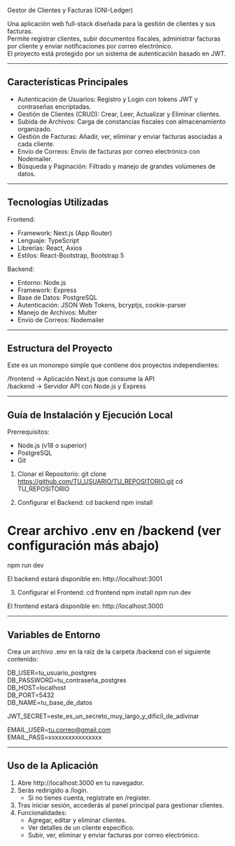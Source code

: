 Gestor de Clientes y Facturas (ONI-Ledger)

Una aplicación web full-stack diseñada para la gestión de clientes y sus facturas.  
Permite registrar clientes, subir documentos fiscales, administrar facturas por cliente y enviar notificaciones por correo electrónico.  
El proyecto está protegido por un sistema de autenticación basado en JWT.

---

## Características Principales

- Autenticación de Usuarios: Registro y Login con tokens JWT y contraseñas encriptadas.
- Gestión de Clientes (CRUD): Crear, Leer, Actualizar y Eliminar clientes.
- Subida de Archivos: Carga de constancias fiscales con almacenamiento organizado.
- Gestión de Facturas: Añadir, ver, eliminar y enviar facturas asociadas a cada cliente.
- Envío de Correos: Envío de facturas por correo electrónico con Nodemailer.
- Búsqueda y Paginación: Filtrado y manejo de grandes volúmenes de datos.

---

## Tecnologías Utilizadas

Frontend:

- Framework: Next.js (App Router)
- Lenguaje: TypeScript
- Librerías: React, Axios
- Estilos: React-Bootstrap, Bootstrap 5

Backend:

- Entorno: Node.js
- Framework: Express
- Base de Datos: PostgreSQL
- Autenticación: JSON Web Tokens, bcryptjs, cookie-parser
- Manejo de Archivos: Multer
- Envío de Correos: Nodemailer

---

## Estructura del Proyecto

Este es un monorepo simple que contiene dos proyectos independientes:

/frontend → Aplicación Next.js que consume la API  
/backend → Servidor API con Node.js y Express

---

## Guía de Instalación y Ejecución Local

Prerrequisitos:

- Node.js (v18 o superior)
- PostgreSQL
- Git

1. Clonar el Repositorio:
   git clone https://github.com/TU_USUARIO/TU_REPOSITORIO.git
   cd TU_REPOSITORIO

2. Configurar el Backend:
   cd backend
   npm install

# Crear archivo .env en /backend (ver configuración más abajo)

npm run dev

El backend estará disponible en: http://localhost:3001

3. Configurar el Frontend:
   cd frontend
   npm install
   npm run dev

El frontend estará disponible en: http://localhost:3000

---

## Variables de Entorno

Crea un archivo .env en la raíz de la carpeta /backend con el siguiente contenido:

DB_USER=tu_usuario_postgres  
DB_PASSWORD=tu_contraseña_postgres  
DB_HOST=localhost  
DB_PORT=5432  
DB_NAME=tu_base_de_datos

JWT_SECRET=este_es_un_secreto_muy_largo_y_dificil_de_adivinar

EMAIL_USER=tu.correo@gmail.com  
EMAIL_PASS=xxxxxxxxxxxxxxxx

---

## Uso de la Aplicación

1. Abre http://localhost:3000 en tu navegador.
2. Serás redirigido a /login.
   - Si no tienes cuenta, regístrate en /register.
3. Tras iniciar sesión, accederás al panel principal para gestionar clientes.
4. Funcionalidades:
   - Agregar, editar y eliminar clientes.
   - Ver detalles de un cliente específico.
   - Subir, ver, eliminar y enviar facturas por correo electrónico.
